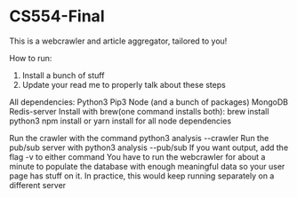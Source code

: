 # CS554-Final

This is a webcrawler and article aggregator, tailored to you!

How to run:

1. Install a bunch of stuff
2. Update your read me to properly talk about these steps


All dependencies:
Python3
Pip3
Node (and a bunch of packages)
MongoDB
Redis-server
Install with brew(one command installs both): brew install python3
npm install or yarn install for all node dependencies

Run the crawler with the command python3 analysis --crawler
Run the pub/sub server with python3 analysis --pub/sub
If you want output, add the flag -v to either command
You have to run the webcrawler for about a minute to populate the database with enough meaningful data so your user page has stuff on it. In practice, this would keep running separately on a different server
